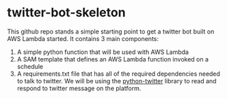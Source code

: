 # twitter-bot-skeleton

This github repo stands a simple starting point to get a twitter bot built on AWS Lambda started. It contains 3 main components:

1. A simple python function that will be used with AWS Lambda
1. A SAM template that defines an AWS Lambda function invoked on a schedule
1. A requirements.txt file that has all of the required dependencies needed to talk to twitter. We will be using the [python-twitter](https://python-twitter.readthedocs.io/en/latest/) library to read and respond to twitter message on the platform.
